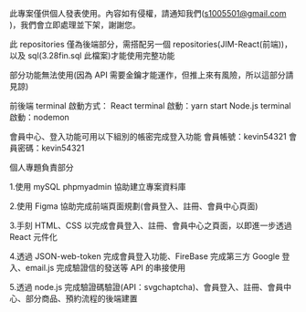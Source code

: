 此專案僅供個人發表使用。內容如有侵權，請通知我們(s1005501@gmail.com )，我們會立即處理並下架，謝謝您。

此 repositories 僅為後端部分，需搭配另一個 repositories(JIM-React(前端))，以及 sql(3.28fin.sql 此檔案)才能使用完整功能

部分功能無法使用(因為 API 需要金鑰才能運作，但推上來有風險，所以這部分請見諒)

前後端 terminal 啟動方式：
React terminal 啟動：yarn start
Node.js terminal 啟動：nodemon

會員中心、登入功能可用以下組別的帳密完成登入功能
會員帳號：kevin54321
會員密碼：kevin54321

個人專題負責部分

1.使用 mySQL phpmyadmin 協助建立專案資料庫

2.使用 Figma 協助完成前端頁面規劃(會員登入、註冊、會員中心頁面)

3.手刻 HTML、CSS 以完成會員登入、註冊、會員中心之頁面，以即進一步透過 React 元件化

4.透過 JSON-web-token 完成會員登入功能、FireBase 完成第三方 Google 登入、email.js 完成驗證信的發送等 API 的串接使用

5.透過 node.js 完成驗證碼驗證(API：svgchaptcha)、會員登入、註冊、會員中心、部分商品、預約流程的後端建置
